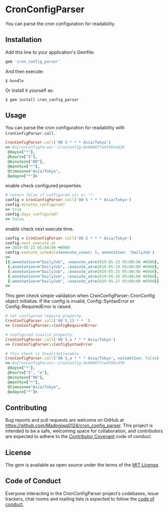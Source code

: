 # CronConfigParser
You can parse the cron configuration for readability.

## Installation

Add this line to your application's Gemfile:

```ruby
gem 'cron_config_parser'
```

And then execute:

    $ bundle

Or install it yourself as:

    $ gem install cron_config_parser

## Usage

You can parse the cron configuration for readability with `CronConfigParser.call`.

``` ruby
CronConfigParser.call('00 5 * * * Asia/Tokyo')
=> #<CronConfigParser::CronConfig:0x00007fa4f492e820
 @days=["*"],
 @hours=["5"],
 @minutes=["00"],
 @months=["*"],
 @timezone="Asia/Tokyo",
 @wdays=["*"]>
```

enable check configured properties.

``` ruby
# return false if configured nil or '*'
config = CronConfigParser.call('00 5 * * * Asia/Tokyo')
config.minutes_configured?
=> true
config.days_configured?
=> false
```

enable check next execute time.

``` ruby
config = CronConfigParser.call('00 5 * * * Asia/Tokyo')
config.next_execute_at
=> 2019-05-23 05:00:00 +0900
config.execute_schedule(execute_conut: 5, annotation: 'DailyJob')
=>
[{:annotation=>"DailyJob", :execute_at=>2019-05-23 05:00:00 +0900},
 {:annotation=>"DailyJob", :execute_at=>2019-05-24 05:00:00 +0900},
 {:annotation=>"DailyJob", :execute_at=>2019-05-25 05:00:00 +0900},
 {:annotation=>"DailyJob", :execute_at=>2019-05-26 05:00:00 +0900},
 {:annotation=>"DailyJob", :execute_at=>2019-05-27 05:00:00 +0900}]
=>
```

This gem check simple validation when CronConfigParser::CronConfig object initialize.
If the config is invalid, Config::SyntaxError or Config::RequiredError is raised.

``` ruby
# not configured require property.
CronConfigParser.call('00 5,13 * * ')
=> CronConfigParser::ConfigRequiredError

# configured invalid property.
CronConfigParser.call('00 5,a * * * Asia/Tokyo')
=> CronConfigParser::ConfigSyntaxError

# this check is Invalidationable.
CronConfigParser.call('00 5,a * * * Asia/Tokyo', validation: false)
=> #<CronConfigParser::CronConfig:0x00007fcedf09cdf0
 @days=["*"],
 @hours=["5", "a"],
 @minutes=["00"],
 @months=["*"],
 @timezone="Asia/Tokyo",
 @wdays=["*"]>
```

## Contributing

Bug reports and pull requests are welcome on GitHub at https://github.com/Madogiwa0124/cron_config_parser. This project is intended to be a safe, welcoming space for collaboration, and contributors are expected to adhere to the [Contributor Covenant](http://contributor-covenant.org) code of conduct.

## License

The gem is available as open source under the terms of the [MIT License](https://opensource.org/licenses/MIT).

## Code of Conduct

Everyone interacting in the CronConfigParser project’s codebases, issue trackers, chat rooms and mailing lists is expected to follow the [code of conduct](https://github.com/Madogiwa0124/cron_config_parser/blob/master/CODE_OF_CONDUCT.md).
